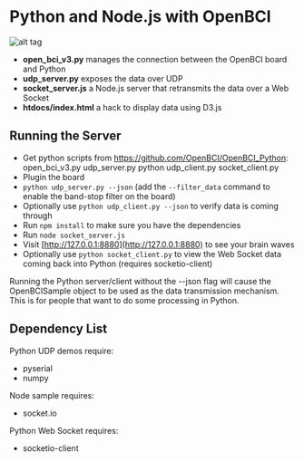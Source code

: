 Python and Node.js with OpenBCI
==============

![alt tag](https://raw.github.com/theRealWardo/Python_OpenBCI/master/architecture.png)

- **open_bci_v3.py** manages the connection between the OpenBCI board and Python
- **udp_server.py** exposes the data over UDP
- **socket_server.js** a Node.js server that retransmits the data over a Web Socket
- **htdocs/index.html** a hack to display data using D3.js

Running the Server
--------------
- Get python scripts from https://github.com/OpenBCI/OpenBCI_Python:
open_bci_v3.py
udp_server.py
python udp_client.py
socket_client.py
- Plugin the board
- `python udp_server.py --json` (add the `--filter_data` command to enable the band-stop filter on the board)
- Optionally use `python udp_client.py --json` to verify data is coming through
- Run `npm install` to make sure you have the dependencies
- Run `node socket_server.js`
- Visit [http://127.0.0.1:8880](http://127.0.0.1:8880) to see your brain waves
- Optionally use `python socket_client.py` to view the Web Socket data coming back into Python (requires socketio-client)

Running the Python server/client without the --json flag will cause the OpenBCISample object to be used as the data transmission mechanism. This is for people that want to do some processing in Python.

Dependency List
--------------

Python UDP demos require:
- pyserial
- numpy

Node sample requires:
- socket.io

Python Web Socket requires:
- socketio-client
